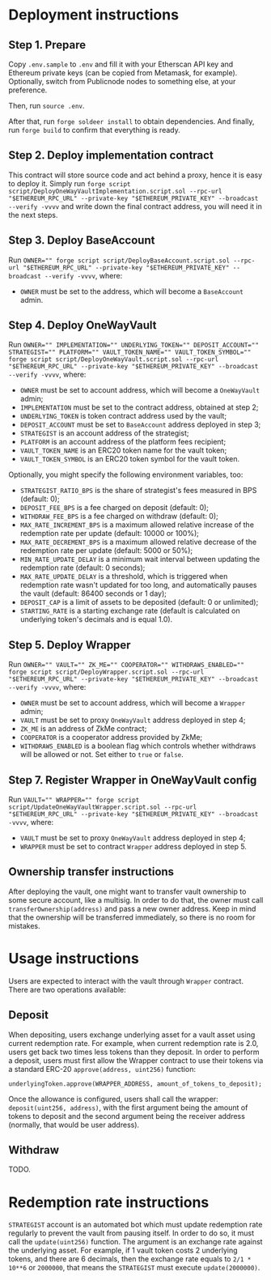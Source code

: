 # Deployment instructions

## Step 1. Prepare

Copy `.env.sample` to `.env` and fill it with your Etherscan API key and Ethereum private keys (can be copied from Metamask, for example). Optionally, switch from Publicnode nodes to something else, at your preference.

Then, run `source .env`.

After that, run `forge soldeer install` to obtain dependencies. And finally, run `forge build` to confirm that everything is ready.

## Step 2. Deploy implementation contract

This contract will store source code and act behind a proxy, hence it is easy to deploy it. Simply run `forge script script/DeployOneWayVaultImplementation.script.sol --rpc-url "$ETHEREUM_RPC_URL" --private-key "$ETHEREUM_PRIVATE_KEY" --broadcast --verify -vvvv` and write down the final contract address, you will need it in the next steps.

## Step 3. Deploy BaseAccount

Run `OWNER="" forge script script/DeployBaseAccount.script.sol --rpc-url "$ETHEREUM_RPC_URL" --private-key "$ETHEREUM_PRIVATE_KEY" --broadcast --verify -vvvv`, where:
- `OWNER` must be set to the address, which will become a `BaseAccount` admin.

## Step 4. Deploy OneWayVault

Run `OWNER="" IMPLEMENTATION="" UNDERLYING_TOKEN="" DEPOSIT_ACCOUNT="" STRATEGIST="" PLATFORM="" VAULT_TOKEN_NAME="" VAULT_TOKEN_SYMBOL="" forge script script/DeployOneWayVault.script.sol --rpc-url "$ETHEREUM_RPC_URL" --private-key "$ETHEREUM_PRIVATE_KEY" --broadcast --verify -vvvv`, where:
- `OWNER` must be set to account address, which will become a `OneWayVault` admin;
- `IMPLEMENTATION` must be set to the contract address, obtained at step 2;
- `UNDERLYING_TOKEN` is token contract address used by the vault;
- `DEPOSIT_ACCOUNT` must be set to `BaseAccount` address deployed in step 3;
- `STRATEGIST` is an account address of the strategist;
- `PLATFORM` is an account address of the platform fees recipient;
- `VAULT_TOKEN_NAME` is an ERC20 token name for the vault token;
- `VAULT_TOKEN_SYMBOL` is an ERC20 token symbol for the vault token.

Optionally, you might specify the following environment variables, too:
- `STRATEGIST_RATIO_BPS` is the share of strategist's fees measured in BPS (default: 0);
- `DEPOSIT_FEE_BPS` is a fee charged on deposit (default: 0);
- `WITHDRAW_FEE_BPS` is a fee charged on withdraw (default: 0);
- `MAX_RATE_INCREMENT_BPS` is a maximum allowed relative increase of the redemption rate per update (default: 10000 or 100%);
- `MAX_RATE_DECREMENT_BPS` is a maximum allowed relative decrease of the redemption rate per update (default: 5000 or 50%);
- `MIN_RATE_UPDATE_DELAY` is a minimum wait interval between updating the redemption rate (default: 0 seconds);
- `MAX_RATE_UPDATE_DELAY` is a threshold, which is triggered when redemption rate wasn't updated for too long, and automatically pauses the vault (default: 86400 seconds or 1 day);
- `DEPOSIT_CAP` is a limit of assets to be deposited (default: 0 or unlimited);
- `STARTING_RATE` is a starting exchange rate (default is calculated on underlying token's decimals and is equal 1.0).

## Step 5. Deploy Wrapper

Run `OWNER="" VAULT="" ZK_ME="" COOPERATOR="" WITHDRAWS_ENABLED="" forge script script/DeployWrapper.script.sol --rpc-url "$ETHEREUM_RPC_URL" --private-key "$ETHEREUM_PRIVATE_KEY" --broadcast --verify -vvvv`, where:
- `OWNER` must be set to account address, which will become a `Wrapper` admin;
- `VAULT` must be set to proxy `OneWayVault` address deployed in step 4;
- `ZK_ME` is an address of ZkMe contract;
- `COOPERATOR` is a cooperator address provided by ZkMe;
- `WITHDRAWS_ENABLED` is a boolean flag which controls whether withdraws will be allowed or not. Set either to `true` or `false`.

## Step 7. Register Wrapper in OneWayVault config

Run `VAULT="" WRAPPER="" forge script script/UpdateOneWayVaultWrapper.script.sol --rpc-url "$ETHEREUM_RPC_URL" --private-key "$ETHEREUM_PRIVATE_KEY" --broadcast -vvvv`, where:
- `VAULT` must be set to proxy `OneWayVault` address deployed in step 4;
- `WRAPPER` must be set to contract `Wrapper` address deployed in step 5.

## Ownership transfer instructions

After deploying the vault, one might want to transfer vault ownership to some secure account, like a multisig. In order to do that, the owner must call `transferOwnership(address)` and pass a new owner address. Keep in mind that the ownership will be transferred immediately, so there is no room for mistakes.

# Usage instructions

Users are expected to interact with the vault through `Wrapper` contract. There are two operations available:

## Deposit

When depositing, users exchange underlying asset for a vault asset using current redemption rate. For example, when current redemption rate is 2.0, users get back two times less tokens than they deposit. In order to perform a deposit, users must first allow the Wrapper contract to use their tokens via a standard ERC-20 `approve(address, uint256)` function:

```solidity
underlyingToken.approve(WRAPPER_ADDRESS, amount_of_tokens_to_deposit);
```

Once the allowance is configured, users shall call the wrapper: `deposit(uint256, address)`, with the first argument being the amount of tokens to deposit and the second argument being the receiver address (normally, that would be user address).

## Withdraw

TODO.

# Redemption rate instructions

`STRATEGIST` account is an automated bot which must update redemption rate regularly to prevent the vault from pausing itself. In order to do so, it must call the `update(uint256)` function. The argument is an exchange rate against the underlying asset. For example, if 1 vault token costs 2 underlying tokens, and there are 6 decimals, then the exchange rate equals to `2/1 * 10**6` or `2000000`, that means the `STRATEGIST` must execute `update(2000000)`.
